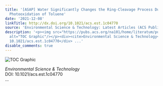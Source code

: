 ```yaml
---
title: '[ASAP] Water Significantly Changes the Ring-Cleavage Process During Aqueous
  Photooxidation of Toluene'
date: '2021-12-08'
linkTitle: http://dx.doi.org/10.1021/acs.est.1c04770
source: 'Environmental Science & Technology: Latest Articles (ACS Publications)'
description: '<p><img src="https://pubs.acs.org/na101/home/literatum/publisher/achs/journals/content/esthag/0/esthag.ahead-of-print/acs.est.1c04770/20211208/images/medium/es1c04770_0007.gif"
  alt="TOC Graphic"/></p><div><cite>Environmental Science & Technology</cite></div><div>DOI:
  10.1021/acs.est.1c04770</div> ...'
disable_comments: true
---
```

<p><img src="https://pubs.acs.org/na101/home/literatum/publisher/achs/journals/content/esthag/0/esthag.ahead-of-print/acs.est.1c04770/20211208/images/medium/es1c04770_0007.gif" alt="TOC Graphic"/></p><div><cite>Environmental Science & Technology</cite></div><div>DOI: 10.1021/acs.est.1c04770</div> ...